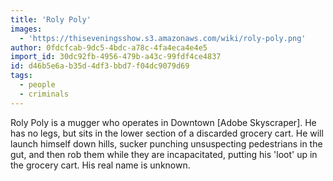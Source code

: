```yaml
---
title: 'Roly Poly'
images:
  - 'https://thiseveningsshow.s3.amazonaws.com/wiki/roly-poly.png'
author: 0fdcfcab-9dc5-4bdc-a78c-4fa4eca4e4e5
import_id: 30dc92fb-4956-479b-a43c-99fdf4ce4837
id: d46b5e6a-b35d-4df3-bbd7-f04dc9079d69
tags:
  - people
  - criminals
---
```

Roly Poly is a mugger who operates in Downtown [Adobe Skyscraper]. He has no legs, but sits in the lower section of a discarded grocery cart. He will launch himself down hills, sucker punching unsuspecting pedestrians in the gut, and then rob them while they are incapacitated, putting his 'loot' up in the grocery cart. His real name is unknown.
